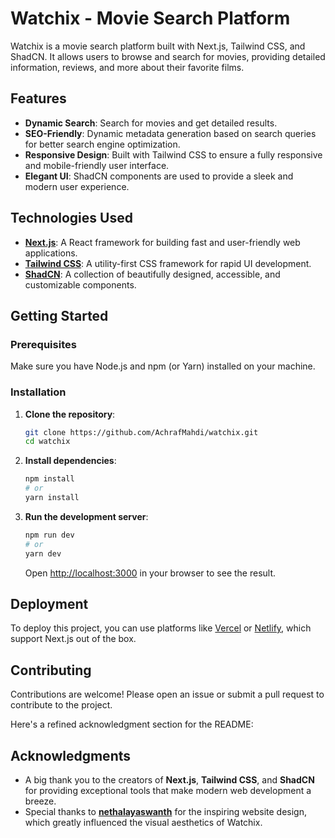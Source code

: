# Watchix - Movie Search Platform

Watchix is a movie search platform built with Next.js, Tailwind CSS, and ShadCN. It allows users to browse and search for movies, providing detailed information, reviews, and more about their favorite films.

## Features

- **Dynamic Search**: Search for movies and get detailed results.
- **SEO-Friendly**: Dynamic metadata generation based on search queries for better search engine optimization.
- **Responsive Design**: Built with Tailwind CSS to ensure a fully responsive and mobile-friendly user interface.
- **Elegant UI**: ShadCN components are used to provide a sleek and modern user experience.

## Technologies Used

- **[Next.js](https://nextjs.org/)**: A React framework for building fast and user-friendly web applications.
- **[Tailwind CSS](https://tailwindcss.com/)**: A utility-first CSS framework for rapid UI development.
- **[ShadCN](https://ui.shadcn.com/)**: A collection of beautifully designed, accessible, and customizable components.

## Getting Started

### Prerequisites

Make sure you have Node.js and npm (or Yarn) installed on your machine.

### Installation

1. **Clone the repository**:

   ```bash
   git clone https://github.com/AchrafMahdi/watchix.git
   cd watchix
   ```

2. **Install dependencies**:

   ```bash
   npm install
   # or
   yarn install
   ```

3. **Run the development server**:

   ```bash
   npm run dev
   # or
   yarn dev
   ```

   Open [http://localhost:3000](http://localhost:3000) in your browser to see the result.

## Deployment

To deploy this project, you can use platforms like [Vercel](https://vercel.com/) or [Netlify](https://www.netlify.com/), which support Next.js out of the box.

## Contributing

Contributions are welcome! Please open an issue or submit a pull request to contribute to the project.

Here's a refined acknowledgment section for the README:

## Acknowledgments

- A big thank you to the creators of **Next.js**, **Tailwind CSS**, and **ShadCN** for providing exceptional tools that make modern web development a breeze.
- Special thanks to **[nethalayaswanth](https://github.com/nethalayaswanth)** for the inspiring website design, which greatly influenced the visual aesthetics of Watchix.
